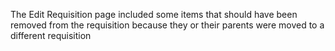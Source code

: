 The Edit Requisition page included some items that should have been removed from the requisition
because they or their parents were moved to a different requisition

